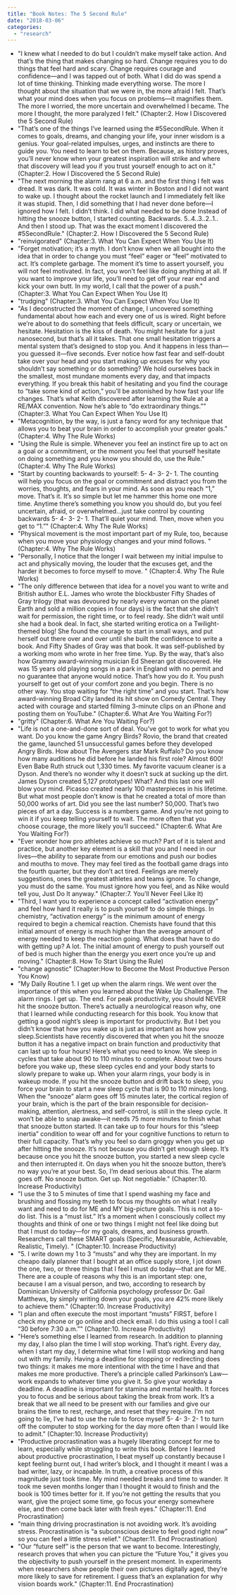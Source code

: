 ```yaml
---
title: "Book Notes: The 5 Second Rule"
date: "2018-03-06"
categories: 
  - "research"
---
```


- "I knew what I needed to do but I couldn’t make myself take action. And that’s the thing that makes changing so hard. Change requires you to do things that feel hard and scary. Change requires courage and confidence—and I was tapped out of both. What I did do was spend a lot of time thinking. Thinking made everything worse. The more I thought about the situation that we were in, the more afraid I felt. That’s what your mind does when you focus on problems—it magnifies them. The more I worried, the more uncertain and overwhelmed I became. The more I thought, the more paralyzed I felt." (Chapter:2. How I Discovered the 5 Second Rule)
- "That’s one of the things I’ve learned using the #5SecondRule. When it comes to goals, dreams, and changing your life, your inner wisdom is a genius. Your goal-related impulses, urges, and instincts are there to guide you. You need to learn to bet on them. Because, as history proves, you’ll never know when your greatest inspiration will strike and where that discovery will lead you if you trust yourself enough to act on it." (Chapter:2. How I Discovered the 5 Second Rule)
- "The next morning the alarm rang at 6 a.m. and the first thing I felt was dread. It was dark. It was cold. It was winter in Boston and I did not want to wake up. I thought about the rocket launch and I immediately felt like it was stupid. Then, I did something that I had never done before—I ignored how I felt. I didn’t think. I did what needed to be done Instead of hitting the snooze button, I started counting. Backwards. 5..4..3..2..1.. And then I stood up. That was the exact moment I discovered the #5SecondRule." (Chapter:2. How I Discovered the 5 Second Rule)
- "reinvigorated" (Chapter:3. What You Can Expect When You Use It)
- "Forget motivation; it’s a myth. I don’t know when we all bought into the idea that in order to change you must “feel” eager or “feel” motivated to act. It’s complete garbage. The moment it’s time to assert yourself, you will not feel motivated. In fact, you won’t feel like doing anything at all. If you want to improve your life, you’ll need to get off your rear end and kick your own butt. In my world, I call that the power of a push." (Chapter:3. What You Can Expect When You Use It)
- "trudging" (Chapter:3. What You Can Expect When You Use It)
- "As I deconstructed the moment of change, I uncovered something fundamental about how each and every one of us is wired. Right before we’re about to do something that feels difficult, scary or uncertain, we hesitate. Hesitation is the kiss of death. You might hesitate for a just nanosecond, but that’s all it takes. That one small hesitation triggers a mental system that’s designed to stop you. And it happens in less than—you guessed it—five seconds. Ever notice how fast fear and self-doubt take over your head and you start making up excuses for why you shouldn’t say something or do something? We hold ourselves back in the smallest, most mundane moments every day, and that impacts everything. If you break this habit of hesitating and you find the courage to “take some kind of action,” you’ll be astonished by how fast your life changes. That’s what Keith discovered after learning the Rule at a RE/MAX convention. Now he’s able to “do extraordinary things.”" (Chapter:3. What You Can Expect When You Use It)
- "Metacognition, by the way, is just a fancy word for any technique that allows you to beat your brain in order to accomplish your greater goals." (Chapter:4. Why The Rule Works)
- "Using the Rule is simple. Whenever you feel an instinct fire up to act on a goal or a commitment, or the moment you feel that yourself hesitate on doing something and you know you should do, use the Rule." (Chapter:4. Why The Rule Works)
- "Start by counting backwards to yourself: 5- 4- 3- 2- 1. The counting will help you focus on the goal or commitment and distract you from the worries, thoughts, and fears in your mind. As soon as you reach “1,” move. That’s it. It’s so simple but let me hammer this home one more time. Anytime there’s something you know you should do, but you feel uncertain, afraid, or overwhelmed…just take control by counting backwards 5- 4- 3- 2- 1. That’ll quiet your mind. Then, move when you get to “1.”" (Chapter:4. Why The Rule Works)
- "Physical movement is the most important part of my Rule, too, because when you move your physiology changes and your mind follows. " (Chapter:4. Why The Rule Works)
- "Personally, I notice that the longer I wait between my initial impulse to act and physically moving, the louder that the excuses get, and the harder it becomes to force myself to move. " (Chapter:4. Why The Rule Works)
- "The only difference between that idea for a novel you want to write and British author E.L. James who wrote the blockbuster Fifty Shades of Gray trilogy (that was devoured by nearly every woman on the planet Earth and sold a million copies in four days) is the fact that she didn’t wait for permission, the right time, or to feel ready. She didn’t wait until she had a book deal. In fact, she started writing erotica on a Twilight-themed blog! She found the courage to start in small ways, and put herself out there over and over until she built the confidence to write a book. And Fifty Shades of Gray was that book. It was self-published by a working mom who wrote in her free time. Yup. By the way, that’s also how Grammy award-winning musician Ed Sheeran got discovered. He was 15 years old playing songs in a park in England with no permit and no guarantee that anyone would notice. That’s how you do it. You push yourself to get out of your comfort zone and you begin. There is no other way. You stop waiting for “the right time” and you start. That’s how award-winning Broad City landed its hit show on Comedy Central. They acted with courage and started filming 3-minute clips on an iPhone and posting them on YouTube." (Chapter:6. What Are You Waiting For?)
- "gritty" (Chapter:6. What Are You Waiting For?)
- "Life is not a one-and-done sort of deal. You’ve got to work for what you want. Do you know the game Angry Birds? Rovio, the brand that created the game, launched 51 unsuccessful games before they developed Angry Birds. How about The Avengers star Mark Ruffalo? Do you know how many auditions he did before he landed his first role? Almost 600! Even Babe Ruth struck out 1,330 times. My favorite vacuum cleaner is a Dyson. And there’s no wonder why it doesn’t suck at sucking up the dirt. James Dyson created 5,127 prototypes! What? And this last one will blow your mind. Picasso created nearly 100 masterpieces in his lifetime. But what most people don’t know is that he created a total of more than 50,000 works of art. Did you see the last number? 50,000. That’s two pieces of art a day. Success is a numbers game. And you’re not going to win it if you keep telling yourself to wait. The more often that you choose courage, the more likely you’ll succeed." (Chapter:6. What Are You Waiting For?)
- "Ever wonder how pro athletes achieve so much? Part of it is talent and practice, but another key element is a skill that you and I need in our lives—the ability to separate from our emotions and push our bodies and mouths to move. They may feel tired as the football game drags into the fourth quarter, but they don’t act tired. Feelings are merely suggestions, ones the greatest athletes and teams ignore. To change, you must do the same. You must ignore how you feel, and as Nike would tell you, Just Do It anyway." (Chapter:7. You’ll Never Feel Like It)
- "Third, I want you to experience a concept called “activation energy” and feel how hard it really is to push yourself to do simple things. In chemistry, “activation energy” is the minimum amount of energy required to begin a chemical reaction. Chemists have found that this initial amount of energy is much higher than the average amount of energy needed to keep the reaction going. What does that have to do with getting up? A lot. The initial amount of energy to push yourself out of bed is much higher than the energy you exert once you’re up and moving." (Chapter:8. How To Start Using the Rule)
- "change agnostic" (Chapter:How to Become the Most Productive Person You Know)
- "My Daily Routine 1. I get up when the alarm rings. We went over the importance of this when you learned about the Wake Up Challenge. The alarm rings. I get up. The end. For peak productivity, you should NEVER hit the snooze button. There’s actually a neurological reason why, one that I learned while conducting research for this book. You know that getting a good night’s sleep is important for productivity. But I bet you didn’t know that how you wake up is just as important as how you sleep.Scientists have recently discovered that when you hit the snooze button it has a negative impact on brain function and productivity that can last up to four hours! Here’s what you need to know. We sleep in cycles that take about 90 to 110 minutes to complete. About two hours before you wake up, these sleep cycles end and your body starts to slowly prepare to wake up. When your alarm rings, your body is in wakeup mode. If you hit the snooze button and drift back to sleep, you force your brain to start a new sleep cycle that is 90 to 110 minutes long. When the “snooze” alarm goes off 15 minutes later, the cortical region of your brain, which is the part of the brain responsible for decision-making, attention, alertness, and self-control, is still in the sleep cycle. It won’t be able to snap awake—it needs 75 more minutes to finish what that snooze button started. It can take up to four hours for this “sleep inertia” condition to wear off and for your cognitive functions to return to their full capacity. That’s why you feel so darn groggy when you get up after hitting the snooze. It’s not because you didn’t get enough sleep. It’s because once you hit the snooze button, you started a new sleep cycle and then interrupted it. On days when you hit the snooze button, there’s no way you’re at your best. So, I’m dead serious about this. The alarm goes off. No snooze button. Get up. Not negotiable." (Chapter:10. Increase Productivity)
- "I use the 3 to 5 minutes of time that I spend washing my face and brushing and flossing my teeth to focus my thoughts on what I really want and need to do for ME and MY big-picture goals. This is not a to-do list. This is a “must list.” It’s a moment when I consciously collect my thoughts and think of one or two things I might not feel like doing but that I must do today—for my goals, dreams, and business growth. Researchers call these SMART goals (Specific, Measurable, Achievable, Realistic, Timely). " (Chapter:10. Increase Productivity)
- "5. I write down my 1 to 3 “musts” and why they are important. In my cheapo daily planner that I bought at an office supply store, I jot down the one, two, or three things that I feel I must do today—that are for ME. There are a couple of reasons why this is an important step: one, because I am a visual person, and two, according to research by Dominican University of California psychology professor Dr. Gail Matthews, by simply writing down your goals, you are 42% more likely to achieve them." (Chapter:10. Increase Productivity)
- "I plan and often execute the most important “musts” FIRST, before I check my phone or go online and check email. I do this using a tool I call “30 before 7:30 a.m.”" (Chapter:10. Increase Productivity)
- "Here’s something else I learned from research. In addition to planning my day, I also plan the time I will stop working. That’s right. Every day, when I start my day, I determine what time I will stop working and hang out with my family. Having a deadline for stopping or redirecting does two things: it makes me more intentional with the time I have and that makes me more productive. There’s a principle called Parkinson’s Law—work expands to whatever time you give it. So give your workday a deadline. A deadline is important for stamina and mental health. It forces you to focus and be serious about taking the break from work. It’s a break that we all need to be present with our families and give our brains the time to rest, recharge, and reset that they require. I’m not going to lie, I’ve had to use the rule to force myself 5- 4- 3- 2- 1 to turn off the computer to stop working for the day more often than I would like to admit." (Chapter:10. Increase Productivity)
- "Productive procrastination was a hugely liberating concept for me to learn, especially while struggling to write this book. Before I learned about productive procrastination, I beat myself up constantly because I kept feeling burnt out, I had writer’s block, and I thought it meant I was a bad writer, lazy, or incapable. In truth, a creative process of this magnitude just took time. My mind needed breaks and time to wander. It took me seven months longer than I thought it would to finish and the book is 100 times better for it. If you’re not getting the results that you want, give the project some time, go focus your energy somewhere else, and then come back later with fresh eyes." (Chapter:11. End Procrastination)
- "main thing driving procrastination is not avoiding work. It’s avoiding stress. Procrastination is “a subconscious desire to feel good right now” so you can feel a little stress relief." (Chapter:11. End Procrastination)
- "Our “future self” is the person that we want to become. Interestingly, research proves that when you can picture the “Future You,” it gives you the objectivity to push yourself in the present moment. In experiments when researchers show people their own pictures digitally aged, they’re more likely to save for retirement. I guess that’s an explanation for why vision boards work." (Chapter:11. End Procrastination)
